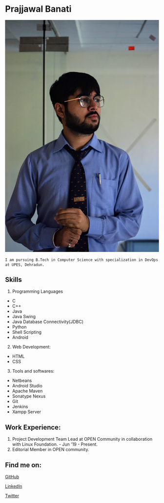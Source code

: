 # Prajjawal Banati

![img](Prajjawal.JPG)

```
I am pursuing B.Tech in Computer Science with specialization in DevOps at UPES, Dehradun.
```

## Skills

1. Programming Languages
  * C
  * C++
  * Java
  * Java Swing
  * Java Database Connectivity(JDBC)
  * Python
  * Shell Scripting
  * Android
2. Web Development:
  * HTML
  * CSS
3. Tools and softwares:
  * Netbeans
  * Android Studio
  * Apache Maven
  * Sonatype Nexus
  * Git
  * Jenkins
  * Xampp Server

## Work Experience:

1. Project Development Team Lead at OPEN Community in collaboration with Linux Foundation. - Jun '19 - Present.
2. Editorial Member in OPEN community.

## Find me on:

[GitHub](https://www.github.com/PrajjawalBanati)

[LinkedIn](https://www.linkedin.com/in/prajjawal-banati-b3a551160/)

[Twitter](https://twitter.com/PrajjawalBanati)

